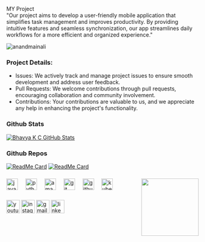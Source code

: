 <p align="left">MY Project<br>"Our project aims to develop a user-friendly mobile application that simplifies task management and improves productivity. By providing intuitive features and seamless synchronization, our app streamlines daily workflows for a more efficient and organized experience."</p>

<img src="https://komarev.com/ghpvc/?username=cbhavya09" alt="anandmainali" />

### Project Details:

- Issues: We actively track and manage project issues to ensure smooth development and address user feedback.
- Pull Requests: We welcome contributions through pull requests, encouraging collaboration and community involvement.
- Contributions: Your contributions are valuable to us, and we appreciate any help in enhancing the project's functionality.

### Github Stats
[![Bhavya K C GitHub Stats](https://github-readme-stats.vercel.app/api?username=cbhavya09&show_icons=true&count_private=true)](https://github.com/cbhavya09)

### Github Repos

[![ReadMe Card](https://github-readme-stats.vercel.app/api/pin/?username=cbhavya09&repo=actions2&show_owner=true)](https://github.com/cbhavya09/actions2)
[![ReadMe Card](https://github-readme-stats.vercel.app/api/pin/?username=cbhavya09&repo=CONTAINER&show_owner=true)](https://github.com/cbhavya09/CONTAINER)

###

<img align="right" height="150" src="https://image.shutterstock.com/image-vector/dotted-spiral-vortex-royaltyfree-images-600w-2227567913.jpg"  />

###

<div align="left">
  <img src="https://cdn.jsdelivr.net/gh/devicons/devicon/icons/javascript/javascript-original.svg" height="30" alt="javascript logo"  />
  <img width="12" />
  <img src="https://cdn.jsdelivr.net/gh/devicons/devicon/icons/python/python-original.svg" height="30" alt="python logo"  />
  <img width="12" />
  <img src="https://cdn.jsdelivr.net/gh/devicons/devicon/icons/amazonwebservices/amazonwebservices-original.svg" height="30" alt="amazonwebservices logo"  />
  <img width="12" />
  <img src="https://cdn.jsdelivr.net/gh/devicons/devicon/icons/git/git-original.svg" height="30" alt="git logo"  />
  <img width="12" />
  <img src="https://cdn.jsdelivr.net/gh/devicons/devicon/icons/github/github-original.svg" height="30" alt="github logo"  />
  <img width="12" />
  <img src="https://cdn.jsdelivr.net/gh/devicons/devicon/icons/kubernetes/kubernetes-plain.svg" height="30" alt="kubernetes logo"  />
</div>

###

<div align="left">
  <img src="https://img.shields.io/static/v1?message=Youtube&logo=youtube&label=&color=FF0000&logoColor=white&labelColor=&style=for-the-badge" height="35" alt="youtube logo"  />
  <img src="https://img.shields.io/static/v1?message=Instagram&logo=instagram&label=&color=E4405F&logoColor=white&labelColor=&style=for-the-badge" height="35" alt="instagram logo"  />
  <img src="https://img.shields.io/static/v1?message=Gmail&logo=gmail&label=&color=D14836&logoColor=white&labelColor=&style=for-the-badge" height="35" alt="gmail logo"  />
  <img src="https://img.shields.io/static/v1?message=LinkedIn&logo=linkedin&label=&color=0077B5&logoColor=white&labelColor=&style=for-the-badge" height="35" alt="linkedin logo"  />
</div>
